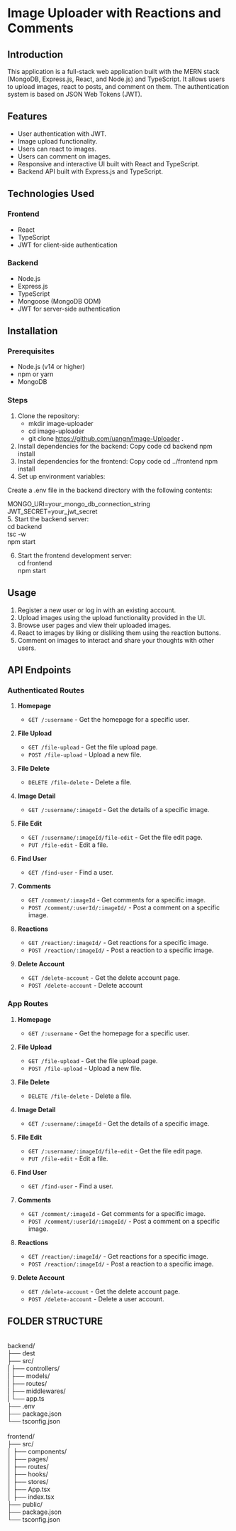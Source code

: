 # Image Uploader with Reactions and Comments

## Introduction

This application is a full-stack web application built with the MERN stack (MongoDB, Express.js, React, and Node.js) and TypeScript. It allows users to upload images, react to posts, and comment on them. The authentication system is based on JSON Web Tokens (JWT).

## Features

- User authentication with JWT.
- Image upload functionality.
- Users can react to images.
- Users can comment on images.
- Responsive and interactive UI built with React and TypeScript.
- Backend API built with Express.js and TypeScript.

## Technologies Used

### Frontend

- React
- TypeScript
- JWT for client-side authentication

### Backend

- Node.js
- Express.js
- TypeScript
- Mongoose (MongoDB ODM)
- JWT for server-side authentication

## Installation

### Prerequisites

- Node.js (v14 or higher)
- npm or yarn
- MongoDB

### Steps

1. Clone the repository:
   - mkdir image-uploader
   - cd image-uploader
   - git clone https://github.com/uangn/Image-Uploader .
2. Install dependencies for the backend:
   Copy code
   cd backend
   npm install
3. Install dependencies for the frontend:
   Copy code
   cd ../frontend
   npm install
4. Set up environment variables:

Create a .env file in the backend directory with the following contents:

MONGO_URI=your_mongo_db_connection_string <br>
JWT_SECRET=your_jwt_secret <br> 5. Start the backend server:<br>
cd backend<br>
tsc -w<br>
npm start<br>

6. Start the frontend development server:<br>
   cd frontend<br>
   npm start<br>

## Usage

1. Register a new user or log in with an existing account.
2. Upload images using the upload functionality provided in the UI.
3. Browse user pages and view their uploaded images.
4. React to images by liking or disliking them using the reaction buttons.
5. Comment on images to interact and share your thoughts with other users.

## API Endpoints

### Authenticated Routes

1. **Homepage**

   - `GET /:username` - Get the homepage for a specific user.

2. **File Upload**

   - `GET /file-upload` - Get the file upload page.
   - `POST /file-upload` - Upload a new file.

3. **File Delete**

   - `DELETE /file-delete` - Delete a file.

4. **Image Detail**

   - `GET /:username/:imageId` - Get the details of a specific image.

5. **File Edit**

   - `GET /:username/:imageId/file-edit` - Get the file edit page.
   - `PUT /file-edit` - Edit a file.

6. **Find User**

   - `GET /find-user` - Find a user.

7. **Comments**

   - `GET /comment/:imageId` - Get comments for a specific image.
   - `POST /comment/:userId/:imageId/` - Post a comment on a specific image.

8. **Reactions**

   - `GET /reaction/:imageId/` - Get reactions for a specific image.
   - `POST /reaction/:imageId/` - Post a reaction to a specific image.

9. **Delete Account**
   - `GET /delete-account` - Get the delete account page.
   - `POST /delete-account` - Delete account

### App Routes

1. **Homepage**

   - `GET /:username` - Get the homepage for a specific user.

2. **File Upload**

   - `GET /file-upload` - Get the file upload page.
   - `POST /file-upload` - Upload a new file.

3. **File Delete**

   - `DELETE /file-delete` - Delete a file.

4. **Image Detail**

   - `GET /:username/:imageId` - Get the details of a specific image.

5. **File Edit**

   - `GET /:username/:imageId/file-edit` - Get the file edit page.
   - `PUT /file-edit` - Edit a file.

6. **Find User**

   - `GET /find-user` - Find a user.

7. **Comments**

   - `GET /comment/:imageId` - Get comments for a specific image.
   - `POST /comment/:userId/:imageId/` - Post a comment on a specific image.

8. **Reactions**

   - `GET /reaction/:imageId/` - Get reactions for a specific image.
   - `POST /reaction/:imageId/` - Post a reaction to a specific image.

9. **Delete Account**
   - `GET /delete-account` - Get the delete account page.
   - `POST /delete-account` - Delete a user account.

## FOLDER STRUCTURE

<br>
backend/   <br>             
├── dest<br>
├── src/<br>
| ├── controllers/<br>
| ├── models/<br>
| ├── routes/<br>
| ├── middlewares/<br>
| └── app.ts<br>
├── .env<br>
├── package.json<br>
└── tsconfig.json<br>
<br>
frontend/<br>
├── src/<br>
│ ├── components/<br>
│ ├── pages/<br>
│ ├── routes/<br>
│ ├── hooks/<br>
│ ├── stores/<br>
│ ├── App.tsx<br>
│ ├── index.tsx<br>
├── public/<br>
├── package.json<br>
└── tsconfig.json<br>
<br>
